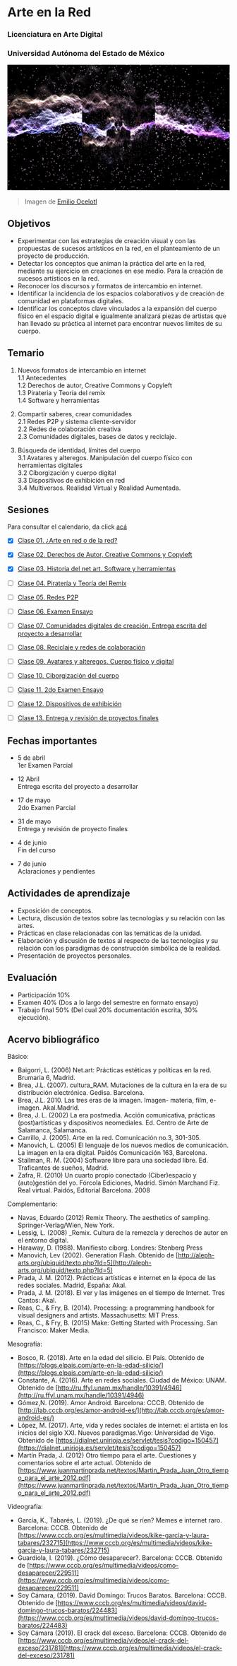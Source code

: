 # Arte en la Red
### __Licenciatura en Arte Digital__  
### __Universidad Autónoma del Estado de México__  


![portada](https://github.com/MarianneTeixido/ArteEnRed/blob/main/img/noche01.png)

> Imagen de [Emilio Ocelotl](https://emilioocelotl.github.io)

## Objetivos
- Experimentar con las estrategias de creación visual y con las propuestas de sucesos artísticos en
la red, en el planteamiento de un proyecto de producción.  
- Detectar los conceptos que animan la práctica del arte en la red, mediante su ejercicio en creaciones en ese medio. Para la creación de sucesos artísticos en la red.
- Reconocer los discursos y formatos de intercambio en internet.  
- Identificar la incidencia de los espacios colaborativos y de creación de comunidad en plataformas digitales.   
- Identificar los conceptos clave vinculados a la expansión del cuerpo físico en el espacio digital e igualmente analizará piezas de artistas que han llevado su práctica al internet para encontrar nuevos límites de su cuerpo.  
  
## Temario

1. Nuevos formatos de intercambio en internet  
1.1 Antecedentes  
1.2 Derechos de autor, Creative Commons y Copyleft  
1.3 Pirateria y Teoría del remix   
1.4 Software y herramientas   

2. Compartir saberes, crear comunidades  
2.1 Redes P2P y sistema cliente-servidor  
2.2 Redes de colaboración creativa  
2.3 Comunidades digitales, bases de datos y reciclaje.  

3. Búsqueda de identidad, límites del cuerpo  
3.1 Avatares y alteregos. Manipulación del cuerpo físico con herramientas digitales  
3.2 Cíborgización y cuerpo digital   
3.3 Dispositivos de exhibición en red   
3.4 Multiversos. Realidad Virtual y Realidad Aumentada.  

## Sesiones

Para consultar el calendario, da click [acá](https://github.com/MarianneTeixido/ArteEnRed/blob/main/img/calendario.pdf)

- [X] [Clase 01. ¿Arte en red o de la red?](https://github.com/MarianneTeixido/ArteEnRed/blob/main/c1/README.md)

- [X] [Clase 02. Derechos de Autor, Creative Commons y Copyleft](https://github.com/MarianneTeixido/ArteEnRed/blob/main/c2/README.md)

- [X] [Clase 03. Historia del net art. Software y herramientas](https://github.com/MarianneTeixido/ArteEnRed/tree/main/c3)

- [ ] [Clase 04. Piratería y Teoría del Remix](https://github.com/MarianneTeixido/ArteEnRed/tree/main/c4)

- [ ] [Clase 05. Redes P2P](https://github.com/MarianneTeixido/ArteEnRed/tree/main/c5)

- [ ] [Clase 06. Examen Ensayo](https://github.com/MarianneTeixido/ArteEnRed/tree/main/c6)

- [ ] [Clase 07. Comunidades digitales de creación. Entrega escrita del proyecto a desarrollar]()

- [ ] [Clase 08. Reciclaje y redes de colaboración]()

- [ ] [Clase 09. Avatares y alteregos. Cuerpo físico y digital]()

- [ ] [Clase 10. Ciborgización del cuerpo]()

- [ ] [Clase 11. 2do Examen Ensayo]()

- [ ] [Clase 12. Dispositivos de exhibición]()

- [ ] [Clase 13. Entrega y revisión de proyectos finales]()

## Fechas importantes
  
- 5 de abril  
1er Examen Parcial  

- 12 Abril  
Entrega escrita del proyecto a desarrollar

- 17 de mayo  
2do Examen Parcial  

- 31 de mayo  
Entrega y revisión de proyecto finales

- 4 de junio  
Fin del curso  

- 7 de junio  
Aclaraciones y pendientes  


## Actividades de aprendizaje

- Exposición de conceptos.   
- Lectura, discusión de textos sobre las tecnologías y su relación con las artes.  
- Prácticas en clase relacionadas con las temáticas de la unidad.  
- Elaboración y discusión de textos al respecto de las tecnologías y su relación con los paradigmas de construcción simbólica de la realidad.  
- Presentación de proyectos personales.  

## Evaluación 

- Participación 10%  
- Examen 40% (Dos a lo largo del semestre en formato ensayo)  
- Trabajo final 50% (Del cual 20% documentación escrita, 30% ejecución).  

## Acervo bibliográfico  

Básico:  
- Baigorri, L. (2006) Net.art: Prácticas estéticas y políticas en la red. Brumaria 6, Madrid.  
- Brea, J.L. (2007). cultura_RAM. Mutaciones de la cultura en la era de su distribución electrónica. Gedisa. Barcelona.  
- Brea, J.L. 2010. Las tres eras de la imagen. Imagen- materia, film, e-imagen. Akal.Madrid.  
- Brea, J. L. (2002) La era postmedia. Acción comunicativa, prácticas (post)artísticas y dispositivos neomediales. Ed. Centro de Arte de Salamanca, Salamanca.  
- Carrillo, J. (2005). Arte en la red. Comunicación no.3, 301-305.  
- Manovich, L.  (2005) El lenguaje de los nuevos medios de comunicación. La imagen en la era digital. Paidós Comunicación 163, Barcelona.  
- Stallman, R. M. (2004) Software libre para una sociedad libre. Ed. Traficantes de sueños, Madrid.  
- Zafra, R. (2010) Un cuarto propio conectado (Ciber)espacio y (auto)gestión del yo. Fórcola Ediciones, Madrid.
Simón Marchand Fiz. Real virtual. Paidós, Editorial Barcelona. 2008


Complementario:  
- Navas, Eduardo (2012) Remix Theory. The aesthetics of sampling. Springer-Verlag/Wien, New York.
- Lessig, L. (2008) _Remix. Cultura de la remezcla y derechos de autor en el entorno digital. 
- Haraway, D. (1988). Manifiesto cíborg. Londres: Stenberg Press  
- Manovich, Lev (2002). Generation Flash. Obtenido de [http://aleph-arts.org/ubiquid/texto.php?Id=5](http://aleph-arts.org/ubiquid/texto.php?Id=5)
- Prada, J. M. (2012). Prácticas artísticas e internet en la época de las redes sociales. Madrid, España: Akal.  
- Prada, J. M. (2018). El ver y las imágenes en el tiempo de Internet. Tres Cantos: Akal.  
- Reas, C., & Fry, B. (2014). Processing: a programming handbook for visual
designers and artists. Massachusetts: MIT Press.
- Reas, C., & Fry, B. (2015) Make: Getting Started with Processing. San Francisco: Maker Media. 

Mesografía:  
- Bosco, R. (2018). Arte en la edad del silicio. El País. Obtenido de [https://blogs.elpais.com/arte-en-la-edad-silicio/](https://blogs.elpais.com/arte-en-la-edad-silicio/)  
- Constante, A. (2016). Arte en redes sociales. Ciudad de México: UNAM. Obtenido de [http://ru.ffyl.unam.mx/handle/10391/4946](http://ru.ffyl.unam.mx/handle/10391/4946)  
- Gómez,N. (2019). Amor Android. Barcelona: CCCB. Obtenido de [http://lab.cccb.org/es/amor-android-es/](http://lab.cccb.org/es/amor-android-es/)  
- López, M. (2017). Arte, vida y redes sociales de internet: el artista en los inicios del siglo XXI. Nuevos paradigmas.Vigo: Universidad de Vigo. Obtenido de [https://dialnet.unirioja.es/servlet/tesis?codigo=150457](https://dialnet.unirioja.es/servlet/tesis?codigo=150457)  
- Martín Prada, J. (2012) Otro tiempo para el arte. Cuestiones y comentarios sobre el arte actual. Obtenido de 
[https://www.juanmartinprada.net/textos/Martin_Prada_Juan_Otro_tiempo_para_el_arte_2012.pdf](https://www.juanmartinprada.net/textos/Martin_Prada_Juan_Otro_tiempo_para_el_arte_2012.pdf)  


Videografía:  
- García, K., Tabarés, L. (2019). ¿De qué se ríen? Memes e internet raro. Barcelona: CCCB. Obtenido de [https://www.cccb.org/es/multimedia/videos/kike-garcia-y-laura-tabares/232715](https://www.cccb.org/es/multimedia/videos/kike-garcia-y-laura-tabares/232715)  
- Guardiola, I. (2019). ¿Cómo desaparecer?. Barcelona: CCCB. Obtenido de [https://www.cccb.org/es/multimedia/videos/como-desaparecer/229511](https://www.cccb.org/es/multimedia/videos/como-desaparecer/229511)  
- Soy Cámara, (2019). David Domingo: Trucos Baratos. Barcelona: CCCB. Obtenido de [https://www.cccb.org/es/multimedia/videos/david-domingo-trucos-baratos/224483](https://www.cccb.org/es/multimedia/videos/david-domingo-trucos-baratos/224483)  
- Soy Cámara (2019). El crack del exceso. Barcelona: CCCB. Obtenido de [https://www.cccb.org/es/multimedia/videos/el-crack-del-exceso/231781](https://www.cccb.org/es/multimedia/videos/el-crack-del-exceso/231781)  



